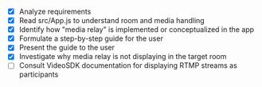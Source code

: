 - [x] Analyze requirements
- [x] Read src/App.js to understand room and media handling
- [x] Identify how "media relay" is implemented or conceptualized in the app
- [x] Formulate a step-by-step guide for the user
- [x] Present the guide to the user
- [x] Investigate why media relay is not displaying in the target room
- [ ] Consult VideoSDK documentation for displaying RTMP streams as participants
